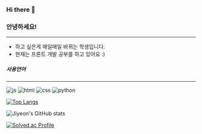### Hi there 👋

<!--
**Jiyeon0027/Jiyeon0027** is a ✨ _special_ ✨ repository because its `README.md` (this file) appears on your GitHub profile.

Here are some ideas to get you started:

- 🔭 I’m currently working on ...
- 🌱 I’m currently learning ...
- 👯 I’m looking to collaborate on ...
- 🤔 I’m looking for help with ...
- 💬 Ask me about ...
- 📫 How to reach me: ...
- 😄 Pronouns: ...
- ⚡ Fun fact: ...
-->
### 안녕하세요!
---
- 하고 싶은게 매일매일 바뀌는 학생입니다.
- 현재는 프론트 개발 공부를 하고 있어요 :)
  

##### 사용언어
---
![js](https://img.shields.io/badge/JavaScript-F7DF1E?style=for-the-badge&logo=JavaScript&logoColor=white)
![html](https://img.shields.io/badge/HTML-239120?style=for-the-badge&logo=html5&logoColor=white)
![css](https://img.shields.io/badge/CSS-239120?&style=for-the-badge&logo=css3&logoColor=white)
![python](https://img.shields.io/badge/Python-3776AB?style=for-the-badge&logo=python&logoColor=white)
</br>

[![Top Langs](https://github-readme-stats.vercel.app/api/top-langs/?username=jiyeon0027)](https://github.com/anuraghazra/github-readme-stats)

![Jiyeon's GitHub stats](https://github-readme-stats.vercel.app/api?username=jiyeon0027&show_icons=true&theme=radical)

[![Solved.ac Profile](http://mazassumnida.wtf/api/v2/generate_badge?boj=rlawldus3412)](https://solved.ac/rlawldus3412/)
